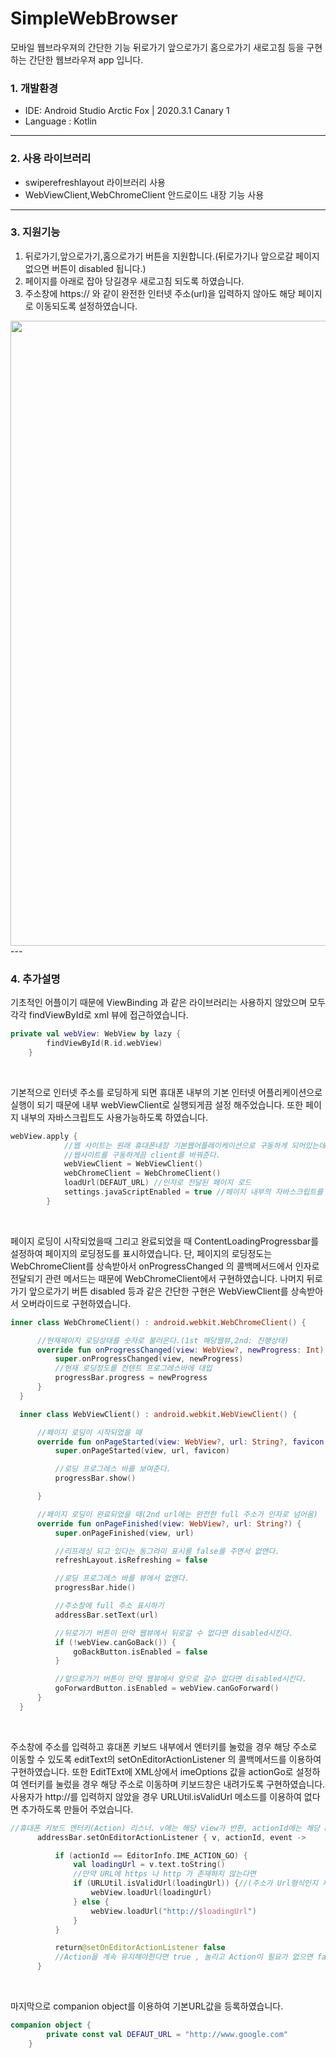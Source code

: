 # SimpleWebBrowser
모바일 웹브라우져의 간단한 기능 뒤로가기 앞으로가기 홈으로가기 새로고침 등을 구현하는 간단한 웹브라우져 app 입니다.

### 1. 개발환경
* IDE: Android Studio Arctic Fox | 2020.3.1 Canary 1
* Language : Kotlin
---
### 2. 사용 라이브러리
* swiperefreshlayout 라이브러리 사용
* WebViewClient,WebChromeClient 안드로이드 내장 기능 사용
---
### 3. 지원기능
1. 뒤로가기,앞으로가기,홈으로가기 버튼을 지원합니다.(뒤로가기나 앞으로갈 페이지 없으면 버튼이 disabled 됩니다.)
2. 페이지를 아래로 잡아 당길경우 새로고침 되도록 하였습니다.
3. 주소창에 https:// 와 같이 완전한 인터넷 주소(url)을 입력하지 않아도 해당 페이지로 이동되도록 설정하였습니다.
<img src="https://user-images.githubusercontent.com/57440834/140349532-41f8dcb8-7b6b-4e16-b458-f05ec26dd781.png" width="700" height="1000">
---



### 4. 추가설명
기초적인 어플이기 때문에 ViewBinding 과 같은 라이브러리는 사용하지 않았으며 모두 각각 findViewById로 xml 뷰에 접근하였습니다.<br>

```kotlin
private val webView: WebView by lazy {
        findViewById(R.id.webView)
    }
```
<br>

기본적으로 인터넷 주소를 로딩하게 되면 휴대폰 내부의 기본 인터넷 어플리케이션으로 실행이 되기 때문에 내부 webViewClient로 실행되게끔 설정 해주었습니다. 또한 페이지 내부의 자바스크립트도 사용가능하도록 하였습니다.
```kotlin
webView.apply {
            //웹 사이트는 원래 휴대폰내장 기본웹어플레이케이션으로 구동하게 되어있는데 웹뷰로
            //웹사이트를 구동하게끔 client를 바꿔준다.
            webViewClient = WebViewClient()
            webChromeClient = WebChromeClient()
            loadUrl(DEFAUT_URL) //인자로 전달된 페이지 로드
            settings.javaScriptEnabled = true //페이지 내부의 자바스크립트를 사용가능하게 한다.
        }
```
<br>



페이지 로딩이 시작되었을때 그리고 완료되었을 때 ContentLoadingProgressbar를 설정하여 페이지의 로딩정도를 표시하였습니다. 단, 페이지의 로딩정도는 WebChromeClient를 상속받아서 onProgressChanged 의 콜백메서드에서 인자로 전달되기 관련 메서드는 때문에 WebChromeClient에서 구현하였습니다. 나머지 뒤로가기 앞으로가기 버튼 disabled 등과 같은 간단한 구현은 WebViewClient를 상속받아서 오버라이드로 구현하였습니다.
  ```kotlin
  inner class WebChromeClient() : android.webkit.WebChromeClient() {

        //현재페이지 로딩상태를 숫자로 불러온다.(1st 해당웹뷰,2nd: 진행상태)
        override fun onProgressChanged(view: WebView?, newProgress: Int) {
            super.onProgressChanged(view, newProgress)
            //현재 로딩정도를 컨텐트 프로그레스바에 대입
            progressBar.progress = newProgress
        }
    }

    inner class WebViewClient() : android.webkit.WebViewClient() {

        //페이지 로딩이 시작되었을 때
        override fun onPageStarted(view: WebView?, url: String?, favicon: Bitmap?) {
            super.onPageStarted(view, url, favicon)

            //로딩 프로그레스 바를 보여준다.
            progressBar.show()

        }

        //페이지 로딩이 완료되었을 때(2nd url에는 완전한 full 주소가 인자로 넘어옴)
        override fun onPageFinished(view: WebView?, url: String?) {
            super.onPageFinished(view, url)

            //리프레싱 되고 있다는 동그라미 표시를 false를 주면서 없앤다.
            refreshLayout.isRefreshing = false

            //로딩 프로그레스 바를 뷰에서 없앤다.
            progressBar.hide()

            //주소창에 full 주소 표시하기
            addressBar.setText(url)

            //뒤로가기 버튼이 만약 웹뷰에서 뒤로갈 수 없다면 disabled시킨다.
            if (!webView.canGoBack()) {
                goBackButton.isEnabled = false
            }

            //앞으로가기 버튼이 만약 웹뷰에서 앞으로 갈수 없다면 disabled시킨다.
            goForwardButton.isEnabled = webView.canGoForward()
        }
    }
  ```
  <br>
  
  

  주소창에 주소를 입력하고 휴대폰 키보드 내부에서 엔터키를 눌렀을 경우 해당 주소로 이동할 수 있도록 editText의 setOnEditorActionListener 의 콜백메서드를 이용하여 구현하였습니다. 또한 EditTExt에 XML상에서 imeOptions 값을 actionGo로 설정하여 엔터키를 눌렀을 경우 해당 주소로 이동하며 키보드창은 내려가도록 구현하였습니다. 사용자가 http://를 입력하지 않았을 경우 URLUtil.isValidUrl 메소드를 이용하여 없다면 추가하도록 만들어 주었습니다. 
  ```kotlin
 //휴대폰 키보드 엔터키(Action) 리스너. v에는 해당 view가 반환, actionId에는 해당 actionId가 반환
        addressBar.setOnEditorActionListener { v, actionId, event ->

            if (actionId == EditorInfo.IME_ACTION_GO) {
                val loadingUrl = v.text.toString()
                //만약 URL에 https 나 http 가 존재하지 않는다면
                if (URLUtil.isValidUrl(loadingUrl)) {//(주소가 Url형식인지 체크)
                    webView.loadUrl(loadingUrl)
                } else {
                    webView.loadUrl("http://$loadingUrl")
                }
            }

            return@setOnEditorActionListener false
            //Action을 계속 유지해야한다면 true , 눌리고 Action이 필요가 없으면 false
        }
  ```
  <br>
  
  
마지막으로 companion object를 이용하여 기본URL값을 등록하였습니다.
```kotlin
companion object {
        private const val DEFAUT_URL = "http://www.google.com"
    }
```

